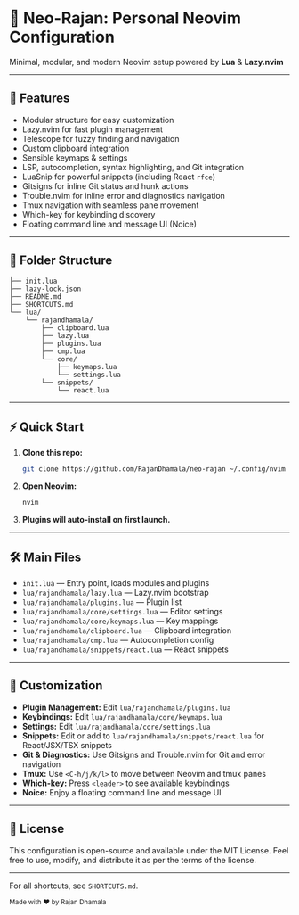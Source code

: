 # 📝 Neo-Rajan: Personal Neovim Configuration

Minimal, modular, and modern Neovim setup powered by **Lua** & **Lazy.nvim**

---

## 🚀 Features
- Modular structure for easy customization
- Lazy.nvim for fast plugin management
- Telescope for fuzzy finding and navigation
- Custom clipboard integration
- Sensible keymaps & settings
- LSP, autocompletion, syntax highlighting, and Git integration
- LuaSnip for powerful snippets (including React `rfce`)
- Gitsigns for inline Git status and hunk actions
- Trouble.nvim for inline error and diagnostics navigation
- Tmux navigation with seamless pane movement
- Which-key for keybinding discovery
- Floating command line and message UI (Noice)

---

## 📁 Folder Structure
```text
├── init.lua
├── lazy-lock.json
├── README.md
├── SHORTCUTS.md
└── lua/
    └── rajandhamala/
        ├── clipboard.lua
        ├── lazy.lua
        ├── plugins.lua
        ├── cmp.lua
        └── core/
            ├── keymaps.lua
            └── settings.lua
        └── snippets/
            └── react.lua
```

---

## ⚡️ Quick Start
1. **Clone this repo:**
   ```sh
   git clone https://github.com/RajanDhamala/neo-rajan ~/.config/nvim
   ```
2. **Open Neovim:**
   ```sh
   nvim
   ```
3. **Plugins will auto-install on first launch.**

---

## 🛠️ Main Files
- `init.lua` — Entry point, loads modules and plugins
- `lua/rajandhamala/lazy.lua` — Lazy.nvim bootstrap
- `lua/rajandhamala/plugins.lua` — Plugin list
- `lua/rajandhamala/core/settings.lua` — Editor settings
- `lua/rajandhamala/core/keymaps.lua` — Key mappings
- `lua/rajandhamala/clipboard.lua` — Clipboard integration
- `lua/rajandhamala/cmp.lua` — Autocompletion config
- `lua/rajandhamala/snippets/react.lua` — React snippets

---

## 🧩 Customization
- **Plugin Management:** Edit `lua/rajandhamala/plugins.lua`
- **Keybindings:** Edit `lua/rajandhamala/core/keymaps.lua`
- **Settings:** Edit `lua/rajandhamala/core/settings.lua`
- **Snippets:** Edit or add to `lua/rajandhamala/snippets/react.lua` for React/JSX/TSX snippets
- **Git & Diagnostics:** Use Gitsigns and Trouble.nvim for Git and error navigation
- **Tmux:** Use `<C-h/j/k/l>` to move between Neovim and tmux panes
- **Which-key:** Press `<leader>` to see available keybindings
- **Noice:** Enjoy a floating command line and message UI

---

## 📄 License
This configuration is open-source and available under the MIT License. Feel free to use, modify, and distribute it as per the terms of the license.

---

For all shortcuts, see `SHORTCUTS.md`.

<sub>Made with ❤️ by Rajan Dhamala</sub>
